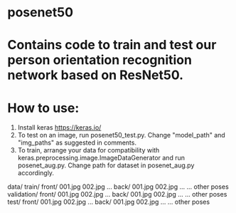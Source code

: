 # posenet50
Contains code to train and test our person orientation recognition network based on ResNet50.
==============================================
How to use:
==============================================
1. Install keras https://keras.io/
2. To test on an image, run posenet50_test.py. Change "model_path" and "img_paths" as suggested in comments.
3. To train, arrange your data for compatibility with keras.preprocessing.image.ImageDataGenerator and run posenet_aug.py. Change path for dataset in posenet_aug.py accordingly.

data/
    train/
        front/
            001.jpg
            002.jpg
            ...
        back/
            001.jpg
            002.jpg
            ...
        ... other poses
    validation/
        front/
            001.jpg
            002.jpg
            ...
        back/
            001.jpg
            002.jpg
            ...
        ... other poses
    test/
        front/
            001.jpg
            002.jpg
            ...
        back/
            001.jpg
            002.jpg
            ...
       ... other poses
